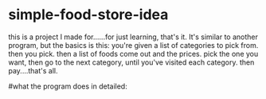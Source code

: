 # simple-food-store-idea
this is a project I made for......for just learning, that's it. It's similar to another program, but the basics is this: you're given a list of categories to pick from. then you pick. then a list of foods come out and the prices. pick the one you want, then go to the next category, until you've visited each category. then pay....that's all.

#what the program does in detailed:
